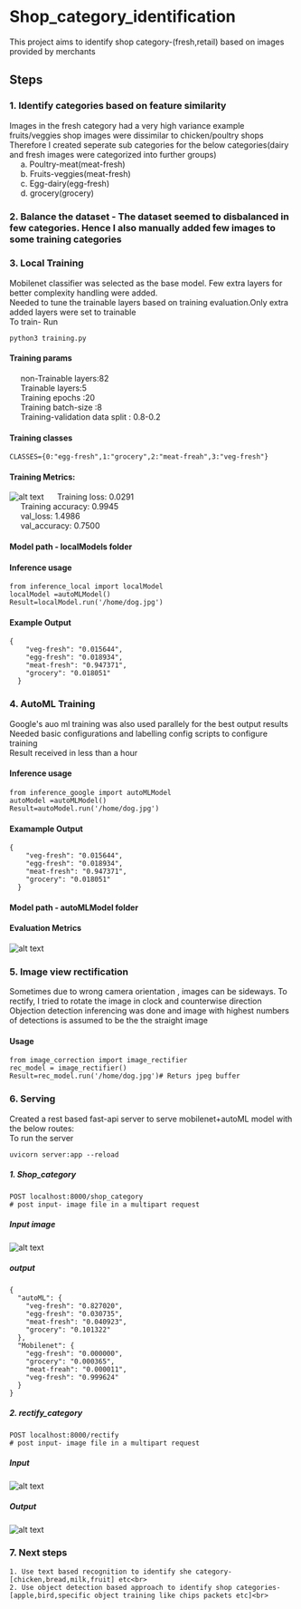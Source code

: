 # Shop_category_identification
This project aims to identify shop category-(fresh,retail) based on images provided by merchants

## Steps
### 1. Identify categories based on feature similarity<br>
Images in the fresh category had a very high variance example fruits/veggies shop images were dissimilar to chicken/poultry shops<br>
Therefore I created seperate sub categories for the below categories(dairy and fresh images were categorized into further groups)<br>
&nbsp;&nbsp;&nbsp;&nbsp;   a. Poultry-meat(meat-fresh)<br>
&nbsp;&nbsp;&nbsp;&nbsp;   b. Fruits-veggies(meat-fresh)<br>
&nbsp;&nbsp;&nbsp;&nbsp;   c. Egg-dairy(egg-fresh)<br>
&nbsp;&nbsp;&nbsp;&nbsp;   d. grocery(grocery)<br>

### 2. Balance the dataset - The dataset seemed to disbalanced in few categories. Hence I also manually added few images to some training categories<br>

### 3. Local Training 
Mobilenet classifier was selected as the base model. Few extra layers for better complexity handling were added.<br>
Needed to tune the trainable layers based on training evaluation.Only extra added layers were set to trainable<br>
To train- Run
```
python3 training.py
```
#### Training params<br>
&nbsp;&nbsp;&nbsp;&nbsp; non-Trainable layers:82<br>
&nbsp;&nbsp;&nbsp;&nbsp; Trainable layers:5<br>
&nbsp;&nbsp;&nbsp;&nbsp; Training epochs :20<br>
&nbsp;&nbsp;&nbsp;&nbsp; Training batch-size :8<br>
&nbsp;&nbsp;&nbsp;&nbsp; Training-validation data split : 0.8-0.2
#### Training classes
```
CLASSES={0:"egg-fresh",1:"grocery",2:"meat-freah",3:"veg-fresh"}
```
#### Training Metrics:
![alt text](https://raw.githubusercontent.com/saurabh1993/shop_category_identification/master/local_evaluation.png)
&nbsp;&nbsp;&nbsp;&nbsp; Training loss: 0.0291 <br>
&nbsp;&nbsp;&nbsp;&nbsp; Training accuracy: 0.9945<br>
&nbsp;&nbsp;&nbsp;&nbsp; val_loss: 1.4986 <br>
&nbsp;&nbsp;&nbsp;&nbsp; val_accuracy: 0.7500 <br>
#### Model path - localModels folder
#### Inference usage
```
from inference_local import localModel
localModel =autoMLModel()
Result=localModel.run('/home/dog.jpg')
```
#### Example Output
```
{
    "veg-fresh": "0.015644",
    "egg-fresh": "0.018934",
    "meat-fresh": "0.947371",
    "grocery": "0.018051"
  }
```
### 4. AutoML Training
Google's auo ml training was also used parallely for the best output results<br>
Needed basic configurations and labelling config scripts to configure training<br>
Result received in less than a hour<br>
#### Inference usage
```
from inference_google import autoMLModel
autoModel =autoMLModel()
Result=autoModel.run('/home/dog.jpg')
```
#### Examample Output
```
{
    "veg-fresh": "0.015644",
    "egg-fresh": "0.018934",
    "meat-fresh": "0.947371",
    "grocery": "0.018051"
  }
```
#### Model path - autoMLModel folder
#### Evaluation Metrics
![alt text](https://raw.githubusercontent.com/saurabh1993/shop_category_identification/master/evaluation.png)

### 5. Image view rectification
Sometimes due to wrong camera orientation , images can be sideways. To rectify, I tried to rotate the image in clock and counterwise direction<br>
Objection detection inferencing was done and image with highest numbers of detections is assumed to be the the straight image

#### Usage
```
from image_correction import image_rectifier
rec_model = image_rectifier()
Result=rec_model.run('/home/dog.jpg')# Returs jpeg buffer

```
### 6. Serving
Created a rest based fast-api server to serve mobilenet+autoML model with the below routes:<br>
To run the server<br>
```
uvicorn server:app --reload
```
##### 1. Shop_category
```
POST localhost:8000/shop_category
# post input- image file in a multipart request
```
##### Input image
![alt text](https://raw.githubusercontent.com/saurabh1993/shop_category_identification/master/temp.jpeg)
##### output
```
{
  "autoML": {
    "veg-fresh": "0.827020",
    "egg-fresh": "0.030735",
    "meat-fresh": "0.040923",
    "grocery": "0.101322"
  },
  "Mobilenet": {
    "egg-fresh": "0.000000",
    "grocery": "0.000365",
    "meat-freah": "0.000011",
    "veg-fresh": "0.999624"
  }
}
```
##### 2. rectify_category
```
POST localhost:8000/rectify
# post input- image file in a multipart request
```
##### Input
![alt text](https://raw.githubusercontent.com/saurabh1993/shop_category_identification/master/side.jpeg)
##### Output
![alt text](https://raw.githubusercontent.com/saurabh1993/shop_category_identification/master/right.jpeg)


### 7. Next steps
    1. Use text based recognition to identify she category-[chicken,bread,milk,fruit] etc<br>
    2. Use object detection based approach to identify shop categories-[apple,bird,specific object training like chips packets etc]<br>


